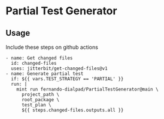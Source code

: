# Partial Test Generator

## Usage

Include these steps on github actions
```yalm
- name: Get changed files
  id: changed-files
  uses: jitterbit/get-changed-files@v1
- name: Generate partial test
  if: ${{ vars.TEST_STRATEGY == 'PARTIAL' }}
  run: |
    mint run fernando-dialpad/PartialTestGenerator@main \
      project_path \
      root_package \
      test_plan \
      ${{ steps.changed-files.outputs.all }}
```
